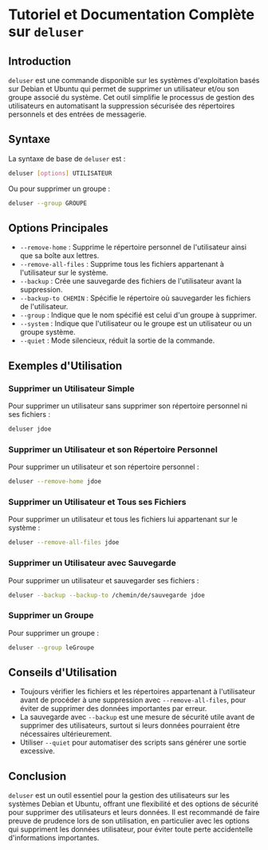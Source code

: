 # Tutoriel et Documentation Complète sur `deluser`

## Introduction

`deluser` est une commande disponible sur les systèmes d'exploitation basés sur Debian et Ubuntu qui permet de supprimer un utilisateur et/ou son groupe associé du système. Cet outil simplifie le processus de gestion des utilisateurs en automatisant la suppression sécurisée des répertoires personnels et des entrées de messagerie.

## Syntaxe

La syntaxe de base de `deluser` est :

```bash
deluser [options] UTILISATEUR
```

Ou pour supprimer un groupe :

```bash
deluser --group GROUPE
```

## Options Principales

- `--remove-home` : Supprime le répertoire personnel de l'utilisateur ainsi que sa boîte aux lettres.
- `--remove-all-files` : Supprime tous les fichiers appartenant à l'utilisateur sur le système.
- `--backup` : Crée une sauvegarde des fichiers de l'utilisateur avant la suppression.
- `--backup-to CHEMIN` : Spécifie le répertoire où sauvegarder les fichiers de l'utilisateur.
- `--group` : Indique que le nom spécifié est celui d'un groupe à supprimer.
- `--system` : Indique que l'utilisateur ou le groupe est un utilisateur ou un groupe système.
- `--quiet` : Mode silencieux, réduit la sortie de la commande.

## Exemples d'Utilisation

### Supprimer un Utilisateur Simple

Pour supprimer un utilisateur sans supprimer son répertoire personnel ni ses fichiers :

```bash
deluser jdoe
```

### Supprimer un Utilisateur et son Répertoire Personnel

Pour supprimer un utilisateur et son répertoire personnel :

```bash
deluser --remove-home jdoe
```

### Supprimer un Utilisateur et Tous ses Fichiers

Pour supprimer un utilisateur et tous les fichiers lui appartenant sur le système :

```bash
deluser --remove-all-files jdoe
```

### Supprimer un Utilisateur avec Sauvegarde

Pour supprimer un utilisateur et sauvegarder ses fichiers :

```bash
deluser --backup --backup-to /chemin/de/sauvegarde jdoe
```

### Supprimer un Groupe

Pour supprimer un groupe :

```bash
deluser --group leGroupe
```

## Conseils d'Utilisation

- Toujours vérifier les fichiers et les répertoires appartenant à l'utilisateur avant de procéder à une suppression avec `--remove-all-files`, pour éviter de supprimer des données importantes par erreur.
- La sauvegarde avec `--backup` est une mesure de sécurité utile avant de supprimer des utilisateurs, surtout si leurs données pourraient être nécessaires ultérieurement.
- Utiliser `--quiet` pour automatiser des scripts sans générer une sortie excessive.

## Conclusion

`deluser` est un outil essentiel pour la gestion des utilisateurs sur les systèmes Debian et Ubuntu, offrant une flexibilité et des options de sécurité pour supprimer des utilisateurs et leurs données. Il est recommandé de faire preuve de prudence lors de son utilisation, en particulier avec les options qui suppriment les données utilisateur, pour éviter toute perte accidentelle d'informations importantes.